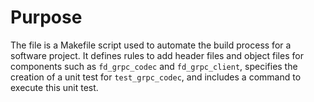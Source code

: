 # Purpose
The file is a Makefile script used to automate the build process for a software project. It defines rules to add header files and object files for components such as `fd_grpc_codec` and `fd_grpc_client`, specifies the creation of a unit test for `test_grpc_codec`, and includes a command to execute this unit test.
